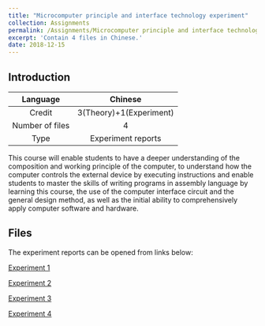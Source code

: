 ```yaml
---
title: "Microcomputer principle and interface technology experiment"
collection: Assignments
permalink: /Assignments/Microcomputer principle and interface technology experiment
excerpt: 'Contain 4 files in Chinese.'
date: 2018-12-15
---
```


## Introduction

|    Language     |         Chinese         |
| :-------------: | :---------------------: |
|     Credit      | 3(Theory)+1(Experiment) |
| Number of files |            4            |
|      Type       |   Experiment reports    |

 This course will enable students to have a deeper understanding of the composition and working principle of the computer, to understand how the computer controls the external device by executing instructions and enable students to master the skills of writing programs in assembly language by learning this course, the use of the computer interface circuit and the general design method, as well as the initial ability to comprehensively apply computer software and hardware.

## Files

The experiment reports can be opened from links below: 

<a href="http://Li-jinjie.github.io/files/Microcomputer principle and interface technology experiment/Experiment1.pdf" target="_blank">Experiment 1</a>

<a href="http://Li-jinjie.github.io/files/Microcomputer principle and interface technology experiment/Experiment2.pdf" target="_blank">Experiment 2</a>

<a href="http://Li-jinjie.github.io/files/Microcomputer principle and interface technology experiment/Experiment3.pdf" target="_blank">Experiment 3</a>

<a href="http://Li-jinjie.github.io/files/Microcomputer principle and interface technology experiment/Experiment4.pdf" target="_blank">Experiment 4</a>